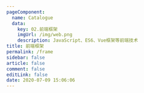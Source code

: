 ```yaml
---
pageComponent: 
  name: Catalogue
  data: 
    key: 02.前端框架
    imgUrl: /img/web.png
    description: JavaScript、ES6、Vue框架等前端技术
title: 前端框架
permalink: /frame
sidebar: false
article: false
comment: false
editLink: false
date: 2020-07-09 15:06:06
---
```

